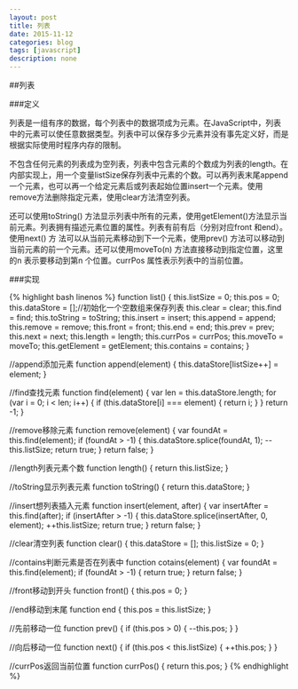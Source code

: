```yaml
---
layout: post
title: 列表
date: 2015-11-12
categories: blog
tags: [javascript]
description: none
---
```


##列表

###定义

列表是一组有序的数据，每个列表中的数据项成为元素。在JavaScript中，列表中的元素可以使任意数据类型。列表中可以保存多少元素并没有事先定义好，而是根据实际使用时程序内存的限制。

不包含任何元素的列表成为空列表，列表中包含元素的个数成为列表的length。在内部实现上，用一个变量listSize保存列表中元素的个数。可以再列表末尾append一个元素，也可以再一个给定元素后或列表起始位置insert一个元素。使用remove方法删除指定元素，使用clear方法清空列表。

还可以使用toString() 方法显示列表中所有的元素，使用getElement()方法显示当前元素。列表拥有描述元素位置的属性。列表有前有后（分别对应front 和end）。使用next() 方
法可以从当前元素移动到下一个元素，使用prev() 方法可以移动到当前元素的前一个元素。还可以使用moveTo(n) 方法直接移动到指定位置，这里的n 表示要移动到第n 个位置。currPos 属性表示列表中的当前位置。

###实现

{% highlight bash linenos %}
function list() {
    this.listSize = 0;
    this.pos = 0;
    this.dataStore = [];//初始化一个空数组来保存列表
    this.clear = clear;
    this.find = find;
    this.toString = toString;
    this.insert = insert;
    this.append = append;
    this.remove = remove;
    this.front = front;
    this.end = end;
    this.prev = prev;
    this.next = next;
    this.length = length;
    this.currPos = currPos;
    this.moveTo = moveTo;
    this.getElement = getElement;
    this.contains = contains;
}

//append添加元素
function append(element) {
    this.dataStore[listSize++] = element;
}

//find查找元素
function find(element) {
    var len = this.dataStore.length;
    for (var i = 0; i < len; i++) {
        if (this.dataStore[i] === element) {
            return i;
        }
    }
    return -1;
}

//remove移除元素
function remove(element) {
    var foundAt = this.find(element);
    if (foundAt > -1) {
        this.dataStore.splice(foundAt, 1);
        --this.listSize;
        return true;
    }
    return false;
}

//length列表元素个数
function length() {
    return this.listSize;
}

//toString显示列表元素
function toString() {
    return this.dataStore;
}

//insert想列表插入元素
function insert(element, after) {
    var insertAfter = this.find(after);
    if (insertAfter > -1) {
        this.dataStore.splice(insertAfter, 0, element);
        ++this.listSize;
        return true;
    }
    return false;
}

//clear清空列表
function clear() {
    this.dataStore = [];
    this.listSize = 0;
}

//contains判断元素是否在列表中
function cotains(element) {
    var foundAt = this.find(element);
    if (foundAt > -1) {
        return true;
    }
    return false;
}

//front移动到开头
function front() {
    this.pos = 0;
}

//end移动到末尾
function end {
    this.pos = this.listSize;
}

//先前移动一位
function prev() {
    if (this.pos > 0) {
        --this.pos;
    }
}

//向后移动一位
function next() {
    if (this.pos < this.listSize) {
        ++this.pos;
    }
}

//currPos返回当前位置
function currPos() {
    return this.pos;
}
{% endhighlight %}
